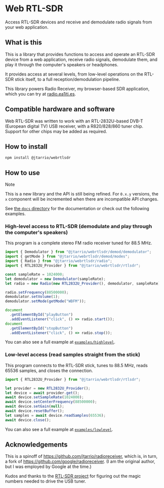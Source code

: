 # Web RTL-SDR

Access RTL-SDR devices and receive and demodulate radio signals from your web application.

## What is this

This is a library that provides functions to access and operate an RTL-SDR device from a web application, receive radio signals, demodulate them, and play it through the computer's speakers or headphones.

It provides access at several levels, from low-level operations on the RTL-SDR stick itself, to a full reception/demodulation pipeline.

This library powers Radio Receiver, my browser-based SDR application, which you can try at [radio.ea1iti.es](https://radio.ea1iti.es).

## Compatible hardware and software

Web RTL-SDR was written to work with an RTL-2832U-based DVB-T (European digital TV) USB receiver, with a R820/828/860 tuner chip. Support for other chips may be added as required.

## How to install

```shell
npm install @jtarrio/webrtlsdr
```

## How to use

> [!NOTE]
> This is a new library and the API is still being refined. For `0.x.y` versions, the `x` component will be incremented when there are incompatible API changes.

See [the `docs` directory](docs/README.md) for the documentation or check out the following examples.

### High-level access to RTL-SDR (demodulate and play through the computer's speakers)

This program is a complete stereo FM radio receiver tuned for 88.5 MHz.

```typescript
import { Demodulator } from "@jtarrio/webrtlsdr/demod/demodulator";
import { getMode } from "@jtarrio/webrtlsdr/demod/modes";
import { Radio } from "@jtarrio/webrtlsdr/radio";
import { RTL2832U_Provider } from "@jtarrio/webrtlsdr/rtlsdr";

const sampleRate = 1024000;
let demodulator = new Demodulator(sampleRate);
let radio = new Radio(new RTL2832U_Provider(), demodulator, sampleRate);

radio.setFrequency(88500000);
demodulator.setVolume(1);
demodulator.setMode(getMode("WBFM"));

document
  .getElementById("playButton")
  .addEventListener("click", () => radio.start());
document
  .getElementById("stopButton")
  .addEventListener("click", () => radio.stop());
```

You can also see a full example at [`examples/highlevel`](examples/highlevel/script.js).

### Low-level access (read samples straight from the stick)

This program connects to the RTL-SDR stick, tunes to 88.5 MHz, reads 65536 samples, and closes the connection.

```typescript
import { RTL2832U_Provider } from "@jtarrio/webrtlsdr/rtlsdr";

let provider = new RTL2832U_Provider();
let device = await provider.get();
await device.setSampleRate(1024000);
await device.setCenterFrequency(88500000);
await device.setGain(null);
await device.resetBuffer();
let samples = await device.readSamples(65536);
await device.close();
```

You can also see a full example at [`examples/lowlevel`](examples/lowlevel/script.js).

## Acknowledgements

This is a spinoff of https://github.com/jtarrio/radioreceiver, which is, in turn, a fork of https://github.com/google/radioreceiver. (I am the original author, but I was employed by Google at the time.)

Kudos and thanks to the [RTL-SDR project](http://sdr.osmocom.org/trac/wiki/rtl-sdr) for figuring out the magic numbers needed to drive the USB tuner.
